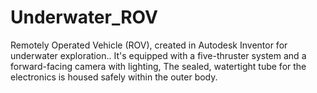 # Underwater_ROV
Remotely Operated Vehicle (ROV), created in Autodesk Inventor for underwater exploration.. It's equipped with a five-thruster system and a forward-facing camera with lighting, The sealed, watertight tube for the electronics is housed safely within the outer body.
